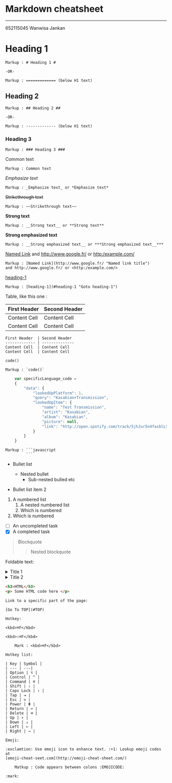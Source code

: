 Markdown cheatsheet<a name="Top"></a>
===================
---- 
652115045 Wanwisa Jankan
# Heading 1 #

    Markup : # Heading 1 #

    -OR-

    Markup : ============= (below H1 text)

## Heading 2 ##

    Markup : ## Heading 2 ##

    -OR-

    Markup : ------------- (below H1 text)

### Heading 3 ###

    Markup : ### Heading 3 ###

Common text

    Markup : Common text

_Emphasize text_

    Markup : _Emphasize text_ or *Emphasize text*

~~Strikethrough text~~

    Markup : ~~Strikethrough text~~

__Strong text__

    Markup : __Strong text__ or **Strong text**

__Strong emphasized text__

    Markup : __Strong emphasized text__ or ***Strong emphasized text__***

[Named Link](http://www.google.fr/ "Named link title") and http://www.google.fr/ or <http:/example.com/>

    Markup : [Named Link](http://www.google.fr/ "Named link title") 
    and http://www.google.fr/ or <http:/example.com/>

[heading-1](#heading-1 "Goto heading-1")

    Markup : [heading-1](#heading-1 "Goto heading-1")

Table, like this one :

First Header  | Second Header
------------- | --------------
Content Cell  | Content Cell
Content Cell  | Content Cell

```
First Header  | Second Header
------------- | --------------
Content Cell  | Content Cell
Content Cell  | Content Cell
```


`code()`


    Markup : `code()`

```javascript
    var specificLanguage_code =
    {
        "data": {
            "lookedUpPlatform": 1,
            "query": "Kasabian+Transmission",
            "lookedUpItem": {
                "name": "Test Transmission",
                "artist": "Kasabian",
                "album": "Kasabian",
                "picture": null,
                "link": "http://open.spotify.com/track/5jhJur5n4fasblLSC0crTp"           
            }
        }
    }
```

    Markup : ```javascript
             ```


* Bullet list 
    * Nested bullet
        * Sub-nested bulled etc

* Bullet list item 2
1. A numbered list
    1. A nested numbered list
    2. Which is numbered
2. Which is numbered

- [ ] An uncompleted task
- [x] A completed task 

> Blockquote
>> Nested blockquote

Foldable text:

<details>
    <summary>Title 1</summary>
    <p>Content 1 Content 1 Content 1 Content 1 Content 1</p>
</details>
<details>
    <summary>Title 2</summary>
    <p>Content 2 Content 2 Content 2 Content 2 Content 2</p>
</details>

```html
<h3>HTML</h3>
<p> Some HTML code here </p>
```

```
Link to a specific part of the page:

[Go To TOP](#TOP)

Hotkey:

<kbd>⌘F</kbd>

<kbd>⇧⌘F</kbd>

    Mark : <kbd>⌘F</kbd>

Hotkey list:

| Key | Symbol |
| --- | ---|
| Option | ⌥ |
| Control | ^ |
| Command | ⌘ |
| Shift | ⇧ |
| Caps Lock | ⇪ |
| Tap | ⇥ |
| Esc | ⎋ |
| Power | Φ |
| Return | ↩ |
| Delete | ⌫ |
| Up | ↑ |
| Down | ↓ |
| Left | ← |
| Right | → |

Emoji:

:exclamtion: Use emoji icon to enhance text. :+1: Lookup emoji codes at
[emoji-cheat-seet.com](http://emoji-cheat-sheet.com/)

    Matkup : Code appears between colons :EMOJICODE:

:mark: